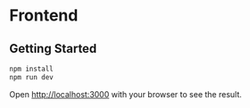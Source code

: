 # Frontend

## Getting Started

```bash
npm install
npm run dev

```

Open [http://localhost:3000](http://localhost:3000) with your browser to see the result.
